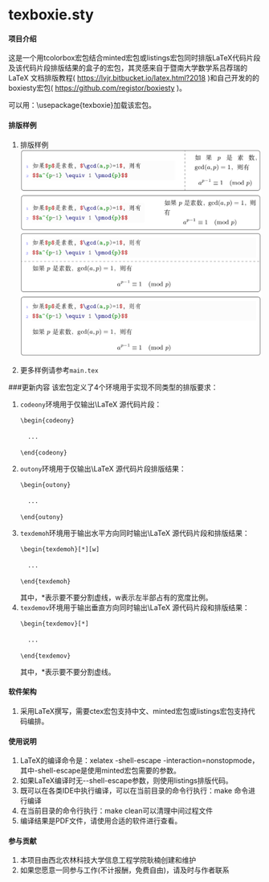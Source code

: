 # texboxie.sty

#### 项目介绍
这是一个用tcolorbox宏包结合minted宏包或listings宏包同时排版LaTeX代码片段及该代码片段排版结果的盒子的宏包，其灵感来自于暨南大学数学系吕荐瑞的LaTeX 文档排版教程( https://lvjr.bitbucket.io/latex.html?2018 )和自己开发的的boxiesty宏包( https://github.com/registor/boxiesty )。

可以用：\usepackage{texboxie}加载该宏包。

#### 排版样例
1. 排版样例
![](./screenshot/texdemoh.png)
![](./screenshot/texdemov.png)


2. 更多样例请参考`main.tex`

###更新内容
该宏包定义了4个环境用于实现不同类型的排版要求：

1. `codeony`环境用于仅输出\LaTeX 源代码片段：
   ```
   \begin{codeony}

     ...

   \end{codeony} 
   ```
2. `outony`环境用于仅输出\LaTeX 源代码片段排版结果：
   ```
   \begin{outony}

     ...

   \end{outony} 
   ```
3. `texdemoh`环境用于输出水平方向同时输出\LaTeX 源代码片段和排版结果：
   ```
   \begin{texdemoh}[*][w]

     ...

   \end{texdemoh} 
   ```
   其中，*表示要不要分割虚线，w表示左半部占有的宽度比例。
4. `texdemov`环境用于输出垂直方向同时输出\LaTeX 源代码片段和排版结果：
   ```
   \begin{texdemov}[*]

     ...

   \end{texdemov} 
   ```
   其中，*表示要不要分割虚线。

#### 软件架构
1. 采用LaTeX撰写，需要ctex宏包支持中文、minted宏包或listings宏包支持代码编排。

#### 使用说明

1. LaTeX的编译命令是：xelatex -shell-escape -interaction=nonstopmode，其中-shell-escape是使用minted宏包需要的参数。
2. 如果LaTeX编译时无--shell-escape参数，则使用listings排版代码。
3. 既可以在各类IDE中执行编译，可以在当前目录的命令行执行：make 命令进行编译
4. 在当前目录的命令行执行：make clean可以清理中间过程文件
5. 编译结果是PDF文件，请使用合适的软件进行查看。

#### 参与贡献

1. 本项目由西北农林科技大学信息工程学院耿楠创建和维护
2. 如果您愿意一同参与工作(不计报酬，免费自由)，请及时与作者联系
